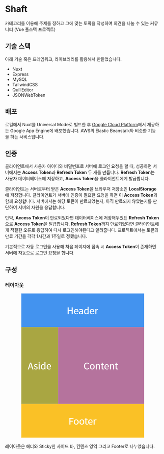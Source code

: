 # Shaft

카테고리를 이용해 주제를 정하고 그에 맞는 토픽을 작성하여 의견을 나눌 수 있는 커뮤니티 (Vue 풀스택 프로젝트)

## 기술 스택

아래 기술 혹은 프레임워크, 라이브러리를 활용해서 만들었습니다.

- Nuxt
- Express
- MySQL
- TailwindCSS
- QuillEditor
- JSONWebToken

## 배포

로컬에서 Nuxt를 Universal Mode로 빌드한 후 [Google Cloud Platform](https://cloud.google.com/)에서 제공하는 Google App Engine에 배포했습니다. AWS의 Elastic Beanstalk와 비슷한 기능을 하는 서비스입니다.

## 인증

클라이언트에서 사용자 아이디와 비밀번호로 서버에 로그인 요청을 할 때, 성공하면 서버에서는 **Access Token**과 **Refresh Token** 두 개를 만듭니다. **Refresh Token**는 사용자 데이터베이스에 저장하고, **Access Token**을 클라이언트에게 발급합니다.

클라이언트는 서버로부터 받은 **Access Token**을 브라우저 저장소인 **LocalStorage**에 저장합니다. 클라이언트가 서버에 인증이 필요한 요청을 하면 이 **Access Token**과 함께 요청합니다. 서버에서는 해당 토큰이 만료되었는지, 아직 만료되지 않았는지를 판단하여 서버의 자원을 응답합니다.

만약, **Access Token**이 만료되었다면 데이터베이스에 저장해두었던 **Refresh Token**으로 **Access Token**을 발급합니다. **Refresh Token**까지 만료되었다면 클라이언트에게 적절한 오류로 응답하여 다시 로그인해야된다고 알려줍니다. 프로젝트에서는 토큰의 만료 기간을 각각 1시간과 1주일로 정했습니다.

기본적으로 자동 로그인을 사용해 처음 페이지에 접속 시 **Access Token**이 존재하면 서버에 자동으로 로그인 요청을 합니다.

## 구성

### 레이아웃

<p align="center">
  <img src="./docs/layout-1.png">
</p>

레이아웃은 헤더와 Sticky한 사이드 바, 컨텐츠 영역 그리고 Footer로 나누었습니다.
